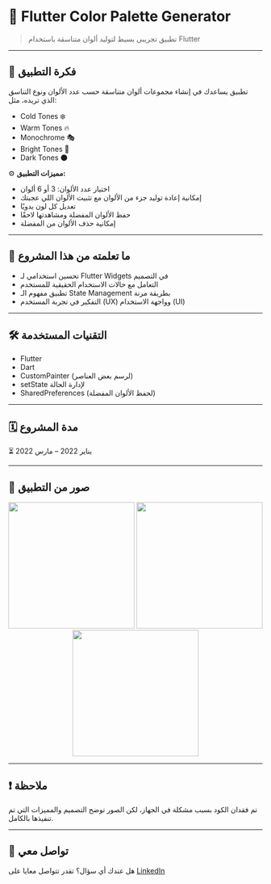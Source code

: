 # 🎨 Flutter Color Palette Generator

> تطبيق تجريبي بسيط لتوليد ألوان متناسقة باستخدام Flutter

---

## 📱 فكرة التطبيق

تطبيق يساعدك في إنشاء مجموعات ألوان متناسقة حسب عدد الألوان ونوع التناسق الذي تريده، مثل:

- Cold Tones ❄️  
- Warm Tones 🔥  
- Monochrome 🎭  
- Bright Tones 🌈  
- Dark Tones 🌑

⚙️ **مميزات التطبيق:**

- اختيار عدد الألوان: 3 أو 6 ألوان
- إمكانية إعادة توليد جزء من الألوان مع تثبيت الألوان اللي عجبتك
- تعديل كل لون يدويًا
- حفظ الألوان المفضلة ومشاهدتها لاحقًا
- إمكانية حذف الألوان من المفضلة

---

## 🧠 ما تعلمته من هذا المشروع

- تحسين استخدامي لـ Flutter Widgets في التصميم
- التعامل مع حالات الاستخدام الحقيقية للمستخدم
- تطبيق مفهوم الـ State Management بطريقة مرنة
- التفكير في تجربة المستخدم (UX) وواجهة الاستخدام (UI)

---

## 🛠️ التقنيات المستخدمة

- Flutter
- Dart
- CustomPainter (لرسم بعض العناصر)
- setState لإدارة الحالة
- SharedPreferences (لحفظ الألوان المفضلة)

---

## 🗓️ مدة المشروع

⏳ يناير 2022 – مارس 2022

---

## 📸 صور من التطبيق

<div align="center">
  <img src="screenshots/home.png" width="250">
  <img src="screenshots/palette-options.png" width="250">
  <img src="screenshots/favorites.png" width="250">
</div>

---

## ❗ ملاحظة

تم فقدان الكود بسبب مشكلة في الجهاز، لكن الصور توضح التصميم والمميزات التي تم تنفيذها بالكامل.

---

## 👋 تواصل معي

هل عندك أي سؤال؟ تقدر تتواصل معايا على [LinkedIn](https://www.linkedin.com/in/ansbedoor)
